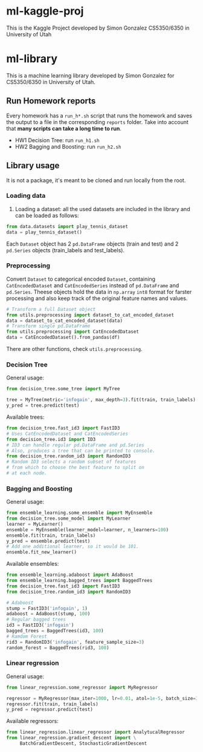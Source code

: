# ml-kaggle-proj
This is the Kaggle Project developed by Simon Gonzalez CS5350/6350 in University of Utah

# ml-library
This is a machine learning library developed by Simon Gonzalez for CS5350/6350 in University of Utah.

## Run Homework reports

Every homework has a `run_h*.sh` script that runs the homework and saves the output to a file in the corresponding `reports` folder. Take into account that **many scripts can take a long time to run**.

- HW1 Decision Tree: run `run_h1.sh`
- HW2 Bagging and Boosting: run `run_h2.sh`

## Library usage

It is not a package, it's meant to be cloned and run locally from the root.

### Loading data

1. Loading a dataset: all the used datasets are included in the library and can be loaded as follows:
```python
from data.datasets import play_tennis_dataset
data = play_tennis_dataset()
```
Each `Dataset` object has 2 `pd.DataFrame` objects (train and test) and 2 `pd.Series` objects (train_labels and test_labels).

### Preprocessing

Convert `Dataset` to categorical encoded `Dataset`, containing `CatEncodedDataset` and `CatEncodedSeries` instead of `pd.DataFrame` and `pd.Series`. Theese objects hold the data in `np.array` `int8` format for farster processing and also keep track of the original feature names and values.

```python
# Transform a full Dataset object
from utils.preprocessing import dataset_to_cat_encoded_dataset
data = dataset_to_cat_encoded_dataset(data)
# Transform single pd.DataFrame
from utils.preprocessing import CatEncodedDataset
data = CatEncodedDataset().from_pandas(df)
```
There are other functions, check `utils.preprocessing`.
### Decision Tree

General usage:

```python
from decision_tree.some_tree import MyTree

tree = MyTree(metric='infogain', max_depth=3).fit(train, train_labels)
y_pred = tree.predict(test)
```

Available trees:

```python
from decision_tree.fast_id3 import FastID3
# Uses CatEncodedDataset and CatEncodedSeries
from decision_tree.id3 import ID3
# ID3 can handle regular pd.DataFrame and pd.Series
# Also, produces a tree that can be printed to console.
from decision_tree.random_id3 import RandomID3
# Random ID3 selects a random subset of features
# from which to choose the best feature to split on
# at each node.
```

### Bagging and Boosting

General usage:

```python
from ensemble_learning.some_ensemble import MyEnsemble
from decision_tree.some_model import MyLearner
learner = MyLearner()
ensemble = MyEnsemble(learner_model=learner, n_learners=100)
ensemble.fit(train, train_labels)
y_pred = ensemble.predict(test)
# Add one additional learner, so it would be 101.
ensemble.fit_new_learner()
```
Available ensembles:
```python
from ensemble_learning.adaboost import AdaBoost
from ensemble_learning.bagged_trees import BaggedTrees
from decision_tree.fast_id3 import FastID3
from decision_tree.random_id3 import RandomID3

# Adaboost
stump = FastID3('infogain', 1)
adaboost = AdaBoost(stump, 100)
# Regular bagged trees
id3 = FastID3('infogain')
bagged_trees = BaggedTrees(id3, 100)
# Ramdom Forest
rid3 = RandomID3('infogain', feature_sample_size=3)
random_forest = BaggedTrees(rid3, 100)
```

### Linear regression

General usage:

```python
from linear_regression.some_regressor import MyRegressor

regressor = MyRegressor(max_iter=1000, lr=0.01, atol=1e-5, batch_size=32)
regressor.fit(train, train_labels)
y_pred = regressor.predict(test)
```

Available regressors:

```python
from linear_regression.linear_regressor import AnalytucalRegressor
from linear_regression.gradient_descent import \
     BatchGradientDescent, StochasticGradientDescent
```
